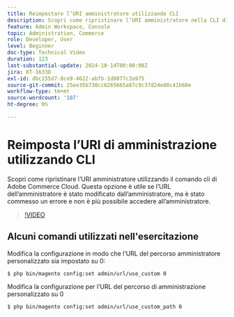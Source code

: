 ```yaml
---
title: Reimpostare l’URI amministratore utilizzando CLI
description: Scopri come ripristinare l’URI amministratore nella CLI di Adobe Commerce Cloud. Questo metodo è utile quando le modifiche all’URL dell’amministratore causano problemi di accesso.
feature: Admin Workspace, Console
topic: Administration, Commerce
role: Developer, User
level: Beginner
doc-type: Technical Video
duration: 123
last-substantial-update: 2024-10-14T00:00:00Z
jira: KT-16338
exl-id: dbc155d7-8ce9-4622-abfb-1d8077c3a975
source-git-commit: 25ee35b730cc6265665a87c9c37d24e88c41b60e
workflow-type: tm+mt
source-wordcount: '107'
ht-degree: 0%

---
```


# Reimposta l’URI di amministrazione utilizzando CLI

Scopri come ripristinare l’URI amministratore utilizzando il comando cli di Adobe Commerce Cloud. Questa opzione è utile se l’URL dell’amministratore è stato modificato dall’amministratore, ma è stato commesso un errore e non è più possibile accedere all’amministratore.

>[!VIDEO](https://video.tv.adobe.com/v/3439700/?learn=on&captions=ita)

## Alcuni comandi utilizzati nell&#39;esercitazione

Modifica la configurazione in modo che l’URL del percorso amministratore personalizzato sia impostato su 0:

`$ php bin/magento config:set admin/url/use_custom 0`

Modifica la configurazione per l’URL del percorso di amministrazione personalizzato su 0

`$ php bin/magento config:set admin/url/use_custom_path 0`
